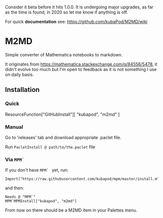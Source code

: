 Consider it beta before it hits 1.0.0. It is undergoing major upgrades, as far as the time is found, in 2020 so let me know if anything is off. 

For quick **documentation** see: https://github.com/kubaPod/M2MD/wiki

# M2MD

Simple converter of Mathematica notebooks to markdown.

It originates from https://mathematica.stackexchange.com/q/84556/5478, it didn't evolve too much but I'm open to feedback as it is not something I use on daily basis.

## Installation

### Quick

   ResourceFunction["GitHubInstall"][ "kubapod", "m2md" ]
 
### Manual
 
   Go to 'releases' tab and download appropriate .paclet file.
    
   Run `PacletInstall @ path/to/the.paclet` file
   
### Via ``MPM` ``
   
If you don't have ``MPM` `` yet, run:
   
    Import["https://raw.githubusercontent.com/kubapod/mpm/master/install.m"]
   
and then:
   
    Needs @ "MPM`"    
    MPM`MPMInstall["kubapod", "m2md"]
    
From now on there should be a M2MD item in your Palettes menu.     
